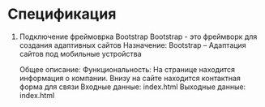 # Спецификация
1. Подключение фреймоврка Bootstrap
Bootstrap - это  фреймворк для создания адаптивных сайтов
Назначение:
Bootstrap – Адаптация сайтов под мобильные устройства

    Общее описание:
	Функциональность:
	На странице находится информация о компании.
	Внизу на сайте находится контактная форма для связи
	Входные данные: index.html
	Выходные данные: index.html
